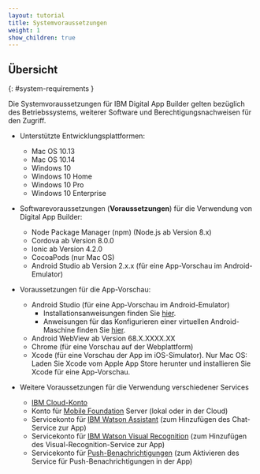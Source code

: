 ```yaml
---
layout: tutorial
title: Systemvoraussetzungen
weight: 1
show_children: true
---
```

<!-- NLS_CHARSET=UTF-8 -->
## Übersicht
{: #system-requirements }

Die Systemvoraussetzungen für IBM Digital App Builder gelten bezüglich des Betriebssystems, weiterer Software und Berechtigungsnachweisen für den Zugriff. 

* Unterstützte Entwicklungsplattformen: 

    * Mac OS 10.13
    * Mac OS 10.14
    * Windows 10
    * Windows 10 Home
    * Windows 10 Pro
    * Windows 10 Enterprise

* Softwarevoraussetzungen (**Voraussetzungen**) für die Verwendung von Digital App Builder:

    * Node Package Manager (npm) (Node.js ab Version 8.x)
    * Cordova ab Version 8.0.0
    * Ionic ab Version 4.2.0
    * CocoaPods (nur Mac OS)
    * Android Studio ab Version 2.x.x (für eine App-Vorschau im Android-Emulator)

* Voraussetzungen für die App-Vorschau:

    * Android Studio (für eine App-Vorschau im Android-Emulator)
        * Installationsanweisungen finden Sie [hier](https://developer.android.com/studio/).
        * Anweisungen für das Konfigurieren einer virtuellen Android-Maschine finden Sie [hier](https://developer.android.com/studio/releases/emulator).
    * Android WebView ab Version 68.X.XXXX.XX
    * Chrome (für eine Vorschau auf der Webplattform)
    * Xcode (für eine Vorschau der App im iOS-Simulator). Nur Mac OS: Laden Sie Xcode vom Apple App Store herunter und installieren Sie Xcode für eine App-Vorschau.

* Weitere Voraussetzungen für die Verwendung verschiedener Services

    * [IBM Cloud-Konto](https://cloud.ibm.com/registration)
    * Konto für [Mobile Foundation](https://cloud.ibm.com/catalog/services/mobile-foundation) Server (lokal oder in der Cloud)
    * Servicekonto für [IBM Watson Assistant](https://cloud.ibm.com/catalog/services/watson-assistant) (zum Hinzufügen des Chat-Service zur App)
    * Servicekonto für [IBM Watson Visual Recognition](https://cloud.ibm.com/developer/watson/starter-kits/watson-visual-recognition-basic) (zum Hinzufügen des Visual-Recognition-Service zur App)
    * Servicekonto für [Push-Benachrichtigungen](https://cloud.ibm.com/catalog/services/push-notifications) (zum Aktivieren des Service für Push-Benachrichtigungen in der App)

